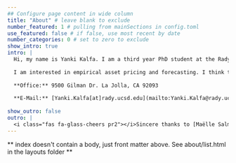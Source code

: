 ```yaml
---
## Configure page content in wide column
title: "About" # leave blank to exclude
number_featured: 1 # pulling from mainSections in config.toml
use_featured: false # if false, use most recent by date
number_categories: 0 # set to zero to exclude
show_intro: true
intro: |
  Hi, my name is Yanki Kalfa. I am a third year PhD student at the Rady School of Management at UC, San Diego. I hold a BA from the Pennsylvania State University and an MA from the Johns Hopkins University- SAIS. I was born in Turkey and speak English, French, and Turkish. I worked at the International Monetary Fund (IMF) and visited the Democratic Republic of Congo on official capacity.
  
  I am interested in empirical asset pricing and forecasting. I think that forecasting need not be a magic 8 ball but a tool in the decision making process. Currently, I am researching the predictablity of firm profits an its implications to asset price fluctuations. 
  
  **Office:** 9500 Gilman Dr. La Jolla, CA 92093
  
  **E-Mail:** [Yanki.Kalfa[at]rady.ucsd.edu](mailto:Yanki.Kalfa@rady.ucsd.edu)
  
show_outro: false
outro: |
  <i class="fas fa-glass-cheers pr2"></i>Sincere thanks to [Maëlle Salmon](https://masalmon.eu/) for her help naming this Hugo theme!
---
```


** index doesn't contain a body, just front matter above.
See about/list.html in the layouts folder **
